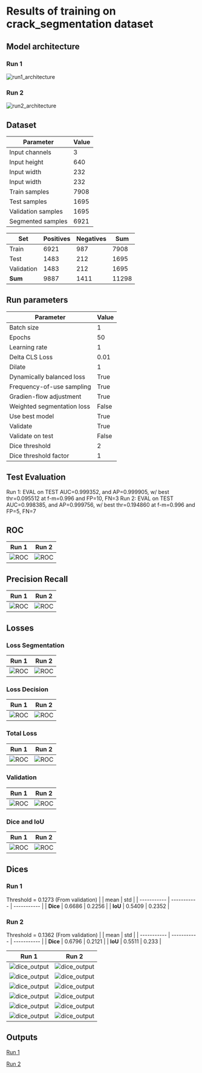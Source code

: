 # Results of training on crack_segmentation dataset

## Model architecture

### Run 1

![run1_architecture](./upsampling_7/arhitektura.png)

### Run 2

![run2_architecture](./arhitektura_v2.png)

## Dataset

| Parameter         | Value       |
| -----------       | ----------- |
| Input channels    | 3           |
| Input height      | 640         |
| Input width       | 232         |
| Input width       | 232         |
| Train samples     | 7908        |
| Test samples      | 1695        |
| Validation samples| 1695        |
| Segmented samples | 6921        |


| Set         | Positives   | Negatives   |  Sum        |
| ----------- | ----------- | ----------- | ----------- |
| Train       | 6921        | 987         | 7908        |
| Test        | 1483        | 212         | 1695        |
| Validation  | 1483        | 212         | 1695        |
| **Sum**     | 9887        | 1411        | 11298       |

## Run parameters

| Parameter                      | Value       |
| -----------                    | ----------- |
| Batch size                     | 1           |
| Epochs                         | 50          |
| Learning rate                  | 1           |
| Delta CLS Loss                 | 0.01        |
| Dilate                         | 1           |
| Dynamically balanced loss      | True        |
| Frequency-of-use sampling      | True        |
| Gradien-flow adjustment        | True        |
| Weighted segmentation loss     | False       |
| Use best model                 | True        |
| Validate                       | True        |
| Validate on test               | False       |
| Dice threshold                 | 2           |
| Dice threshold factor          | 1           |

## Test Evaluation

Run 1: EVAL on TEST AUC=0.999352, and AP=0.999905, w/ best thr=0.095512 at f-m=0.996 and FP=10, FN=3
Run 2: EVAL on TEST AUC=0.998385, and AP=0.999756, w/ best thr=0.194860 at f-m=0.996 and FP=5, FN=7

## ROC

Run 1                             |  Run 2
:--------------------------------:|:-------------------------:
![ROC](./upsampling_7/ROC.png)    |  ![ROC](./ROC.png)

## Precision Recall

Run 1                             |  Run 2
:--------------------------------:|:-------------------------:
![ROC](./upsampling_7/precision-recall.png)    |  ![ROC](./precision-recall.png)

## Losses

### Loss Segmentation

Run 1                             |  Run 2
:--------------------------------:|:-------------------------:
![ROC](./upsampling_7/loss_seg.png)    |  ![ROC](./loss_seg.png)

### Loss Decision

Run 1                             |  Run 2
:--------------------------------:|:-------------------------:
![ROC](./upsampling_7/loss_dec.png)    |  ![ROC](./loss_dec.png)


### Total Loss

Run 1                             |  Run 2
:--------------------------------:|:-------------------------:
![ROC](./upsampling_7/loss.png)    |  ![ROC](./loss.png)

### Validation

Run 1                             |  Run 2
:--------------------------------:|:-------------------------:
![ROC](./upsampling_7/loss_val.png)    |  ![ROC](./loss_val.png)

### Dice and IoU
Run 1                             |  Run 2
:--------------------------------:|:-------------------------:
![ROC](./upsampling_7/dice_iou.png)    |  ![ROC](./dice_iou.png)

## Dices
### Run 1
Threshold = 0.1273 (From validation)
|             | mean        | std         |
| ----------- | ----------- | ----------- |
| **Dice**    | 0.6686      | 0.2256      |
| **IoU**     | 0.5409      | 0.2352      |

### Run 2
Threshold = 0.1362 (From validation)
|             | mean        | std         |
| ----------- | ----------- | ----------- |
| **Dice**    | 0.6796      | 0.2121      |
| **IoU**     | 0.5511      | 0.233       |

Run 1                             |  Run 2
:--------------------------------:|:-------------------------:
![dice_output](./upsampling_7/dices/0.413_dice_43.png)     |  ![dice_output](./dices/0.477_dice_43.png)
![dice_output](./upsampling_7/dices/0.674_dice_1039.png)    |  ![dice_output](./dices/0.682_dice_1039.png)
![dice_output](./upsampling_7/dices/0.705_dice_946.png)     |  ![dice_output](./dices/0.681_dice_946.png)
![dice_output](./upsampling_7/dices/0.944_dice_566.png)     |  ![dice_output](./dices/0.888_dice_566.png)
![dice_output](./upsampling_7/dices/0.755_dice_232.png)     |  ![dice_output](./dices/0.784_dice_232.png)
![dice_output](./upsampling_7/dices/0.908_dice_314.png)     |  ![dice_output](./dices/0.927_dice_314.png)

## Outputs
[Run 1](./upsampling_7/nohup.out)

[Run 2](./upsampling_8.out)